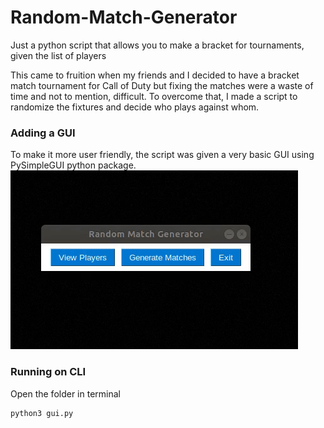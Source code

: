 # Random-Match-Generator
Just a python script that allows you to make a bracket for tournaments, given the list of players

This came to fruition when my friends and I decided to have a bracket match tournament for Call of Duty but fixing the matches were a waste of time and not to mention, difficult. To overcome that, I made a script to randomize the fixtures and decide who plays against whom.

### Adding a GUI
To make it more user friendly, the script was given a very basic GUI using PySimpleGUI python package.
![GUI-for-the-script](https://github.com/TonyJac/Random-Match-Generator/blob/master/motion.gif)

### Running on CLI
Open the folder in terminal
<pre><code>python3 gui.py
</code></pre>

